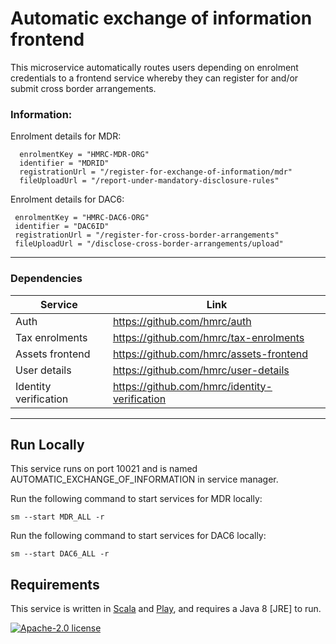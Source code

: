 
# Automatic exchange of information frontend

This microservice automatically routes users depending on enrolment credentials to a frontend service whereby they can register for and/or submit cross border arrangements.

### Information:

Enrolment details for MDR: 

      enrolmentKey = "HMRC-MDR-ORG"  
      identifier = "MDRID"  
      registrationUrl = "/register-for-exchange-of-information/mdr"
      fileUploadUrl = "/report-under-mandatory-disclosure-rules"
  
  Enrolment details for DAC6: 

     enrolmentKey = "HMRC-DAC6-ORG"  
     identifier = "DAC6ID"
     registrationUrl = "/register-for-cross-border-arrangements"
     fileUploadUrl = "/disclose-cross-border-arrangements/upload"

---

### Dependencies

| Service                | Link |
|------------------------|------|
| Auth                   |https://github.com/hmrc/auth    |
| Tax enrolments         |https://github.com/hmrc/tax-enrolments    |
| Assets frontend        |https://github.com/hmrc/assets-frontend      |
| User details           |https://github.com/hmrc/user-details      |
| Identity verification  |https://github.com/hmrc/identity-verification      |


---

## Run Locally

This service runs on port 10021 and is named AUTOMATIC_EXCHANGE_OF_INFORMATION in service manager. 

Run the following command to start services for MDR locally:

    sm --start MDR_ALL -r
    
Run the following command to start services for DAC6 locally:

    sm --start DAC6_ALL -r

## Requirements

This service is written in [Scala](http://www.scala-lang.org/) and [Play](http://playframework.com/), and requires a Java 8 [JRE] to run.

[![Apache-2.0 license](http://img.shields.io/badge/license-Apache-brightgreen.svg)](http://www.apache.org/licenses/LICENSE-2.0.html)
